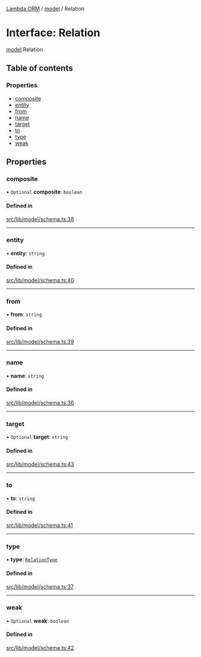 [Lambda ORM](../README.md) / [model](../modules/model.md) / Relation

# Interface: Relation

[model](../modules/model.md).Relation

## Table of contents

### Properties

- [composite](model.Relation.md#composite)
- [entity](model.Relation.md#entity)
- [from](model.Relation.md#from)
- [name](model.Relation.md#name)
- [target](model.Relation.md#target)
- [to](model.Relation.md#to)
- [type](model.Relation.md#type)
- [weak](model.Relation.md#weak)

## Properties

### composite

• `Optional` **composite**: `boolean`

#### Defined in

[src/lib/model/schema.ts:38](https://github.com/FlavioLionelRita/lambdaorm/blob/7350fa3/src/lib/model/schema.ts#L38)

___

### entity

• **entity**: `string`

#### Defined in

[src/lib/model/schema.ts:40](https://github.com/FlavioLionelRita/lambdaorm/blob/7350fa3/src/lib/model/schema.ts#L40)

___

### from

• **from**: `string`

#### Defined in

[src/lib/model/schema.ts:39](https://github.com/FlavioLionelRita/lambdaorm/blob/7350fa3/src/lib/model/schema.ts#L39)

___

### name

• **name**: `string`

#### Defined in

[src/lib/model/schema.ts:36](https://github.com/FlavioLionelRita/lambdaorm/blob/7350fa3/src/lib/model/schema.ts#L36)

___

### target

• `Optional` **target**: `string`

#### Defined in

[src/lib/model/schema.ts:43](https://github.com/FlavioLionelRita/lambdaorm/blob/7350fa3/src/lib/model/schema.ts#L43)

___

### to

• **to**: `string`

#### Defined in

[src/lib/model/schema.ts:41](https://github.com/FlavioLionelRita/lambdaorm/blob/7350fa3/src/lib/model/schema.ts#L41)

___

### type

• **type**: [`RelationType`](../enums/model.RelationType.md)

#### Defined in

[src/lib/model/schema.ts:37](https://github.com/FlavioLionelRita/lambdaorm/blob/7350fa3/src/lib/model/schema.ts#L37)

___

### weak

• `Optional` **weak**: `boolean`

#### Defined in

[src/lib/model/schema.ts:42](https://github.com/FlavioLionelRita/lambdaorm/blob/7350fa3/src/lib/model/schema.ts#L42)
